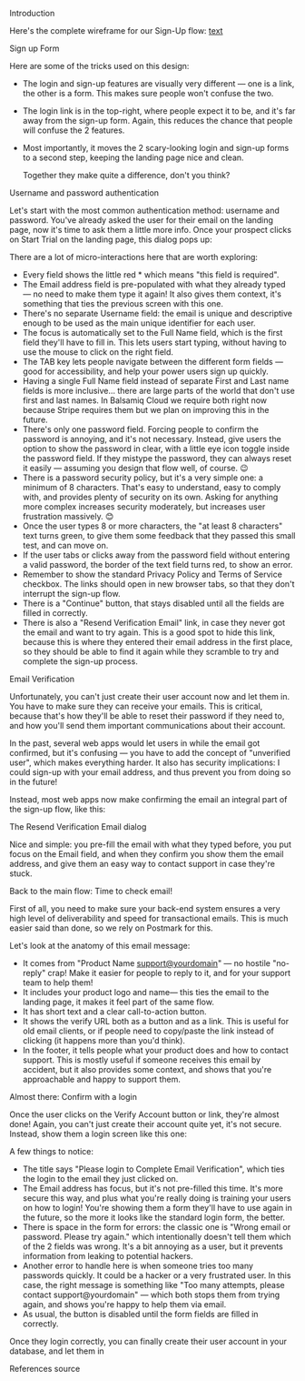 

Introduction

Here's the complete wireframe for our Sign-Up flow:
[text](./registrationLogin.md)

Sign up Form



Here are some of the tricks used on this design:
- The login and sign-up features are visually very different — one is a link, the other is a form. This makes sure people won't confuse the two.
- The login link is in the top-right, where people expect it to be, and it's far away from the sign-up form. Again, this reduces the chance that people will confuse the 2 features.
- Most importantly, it moves the 2 scary-looking login and sign-up forms to a second step, keeping the landing page nice and clean.
  
  Together they make quite a difference, don't you think?

Username and password authentication


Let's start with the most common authentication method: username and password. You've already asked the user for their email on the landing page, now it's time to ask them a little more info. Once your prospect clicks on Start Trial on the landing page, this dialog pops up:


There are a lot of micro-interactions here that are worth exploring:

- Every field shows the little red * which means "this field is required".
- The Email address field is pre-populated with what they already typed — no need to make them type it again! It also gives them context, it's something that ties the previous screen with this one.
- There's no separate Username field: the email is unique and descriptive enough to be used as the main unique identifier for each user.
- The focus is automatically set to the Full Name field, which is the first field they'll have to fill in. This lets users start typing, without having to use the mouse to click on the right field.
- The TAB key lets people navigate between the different form fields — good for accessibility, and help your power users sign up quickly.
- Having a single Full Name field instead of separate First and Last name fields is more inclusive... there are large parts of the world that don't use first and last names. In Balsamiq Cloud we require both right now because Stripe requires them but we plan on improving this in the future.
- There's only one password field. Forcing people to confirm the password is annoying, and it's not necessary. Instead, give users the option to show the password in clear, with a little eye icon toggle inside the password field. If they mistype the password, they can always reset it easily — assuming you design that flow well, of course. 😉
- There is a password security policy, but it's a very simple one: a minimum of 8 characters. That's easy to understand, easy to comply with, and provides plenty of security on its own. Asking for anything more complex increases security moderately, but increases user frustration massively. 😊
- Once the user types 8 or more characters, the "at least 8 characters" text turns green, to give them some feedback that they passed this small test, and can move on.
- If the user tabs or clicks away from the password field without entering a valid password, the border of the text field turns red, to show an error.
- Remember to show the standard Privacy Policy and Terms of Service checkbox. The links should open in new browser tabs, so that they don't interrupt the sign-up flow.
- There is a "Continue" button, that stays disabled until all the fields are filled in correctly.
- There is also a "Resend Verification Email" link, in case they never got the email and want to try again. This is a good spot to hide this link, because this is where they entered their email address in the first place, so they should be able to find it again while they scramble to try and complete the sign-up process.

Email Verification

Unfortunately, you can't just create their user account now and let them in. You have to make sure they can receive your emails. This is critical, because that's how they'll be able to reset their password if they need to, and how you'll send them important communications about their account.

In the past, several web apps would let users in while the email got confirmed, but it's confusing — you have to add the concept of "unverified user", which makes everything harder. It also has security implications: I could sign-up with your email address, and thus prevent you from doing so in the future!


Instead, most web apps now make confirming the email an integral part of the sign-up flow, like this:






The Resend Verification Email dialog



Nice and simple: you pre-fill the email with what they typed before, you put focus on the Email field, and when they confirm you show them the email address, and give them an easy way to contact support in case they're stuck.

Back to the main flow: Time to check email!

First of all, you need to make sure your back-end system ensures a very high level of deliverability and speed for transactional emails. This is much easier said than done, so we rely on Postmark for this.


Let's look at the anatomy of this email message:

- It comes from "Product Name <support@yourdomain>" — no hostile "no-reply" crap! Make it easier for people to reply to it, and for your support team to help them!
- It includes your product logo and name— this ties the email to the landing page, it makes it feel part of the same flow.
- It has short text and a clear call-to-action button.
- It shows the verify URL both as a button and as a link. This is useful for old email clients, or if people need to copy/paste the link instead of clicking (it happens more than you'd think).
- In the footer, it tells people what your product does and how to contact support. This is mostly useful if someone receives this email by accident, but it also provides some context, and shows that you're approachable and happy to support them.

Almost there: Confirm with a login

Once the user clicks on the Verify Account button or link, they're almost done!
Again, you can't just create their account quite yet, it's not secure. Instead, show them a login screen like this one:



A few things to notice:
- The title says "Please login to Complete Email Verification", which ties the login to the email they just clicked on.
- The Email address has focus, but it's not pre-filled this time. It's more secure this way, and plus what you're really doing is training your users on how to login! You're showing them a form they'll have to use again in the future, so the more it looks like the standard login form, the better.
- There is space in the form for errors: the classic one is "Wrong email or password. Please try again." which intentionally doesn't tell them which of the 2 fields was wrong. It's a bit annoying as a user, but it prevents information from leaking to potential hackers.
- Another error to handle here is when someone tries too many passwords quickly. It could be a hacker or a very frustrated user. In this case, the right message is something like "Too many attempts, please contact support@yourdomain" — which both stops them from trying again, and shows you're happy to help them via email.
- As usual, the button is disabled until the form fields are filled in correctly.

Once they login correctly, you can finally create their user account in your database, and let them in


References
source